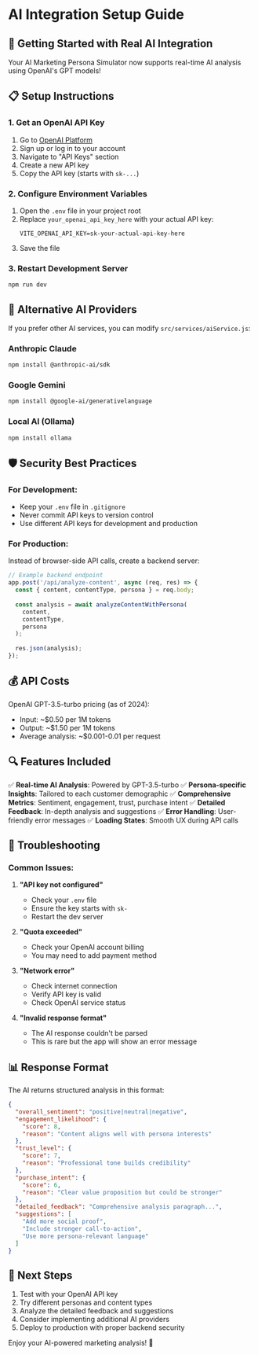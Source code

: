 # AI Integration Setup Guide

## 🚀 Getting Started with Real AI Integration

Your AI Marketing Persona Simulator now supports real-time AI analysis using OpenAI's GPT models!

## 📋 Setup Instructions

### 1. Get an OpenAI API Key
1. Go to [OpenAI Platform](https://platform.openai.com/)
2. Sign up or log in to your account
3. Navigate to "API Keys" section
4. Create a new API key
5. Copy the API key (starts with `sk-...`)

### 2. Configure Environment Variables
1. Open the `.env` file in your project root
2. Replace `your_openai_api_key_here` with your actual API key:
   ```
   VITE_OPENAI_API_KEY=sk-your-actual-api-key-here
   ```
3. Save the file

### 3. Restart Development Server
```bash
npm run dev
```

## 🔧 Alternative AI Providers

If you prefer other AI services, you can modify `src/services/aiService.js`:

### Anthropic Claude
```bash
npm install @anthropic-ai/sdk
```

### Google Gemini
```bash
npm install @google-ai/generativelanguage
```

### Local AI (Ollama)
```bash
npm install ollama
```

## 🛡️ Security Best Practices

### For Development:
- Keep your `.env` file in `.gitignore`
- Never commit API keys to version control
- Use different API keys for development and production

### For Production:
Instead of browser-side API calls, create a backend server:

```javascript
// Example backend endpoint
app.post('/api/analyze-content', async (req, res) => {
  const { content, contentType, persona } = req.body;
  
  const analysis = await analyzeContentWithPersona(
    content, 
    contentType, 
    persona
  );
  
  res.json(analysis);
});
```

## 💰 API Costs

OpenAI GPT-3.5-turbo pricing (as of 2024):
- Input: ~$0.50 per 1M tokens
- Output: ~$1.50 per 1M tokens
- Average analysis: ~$0.001-0.01 per request

## 🔍 Features Included

✅ **Real-time AI Analysis**: Powered by GPT-3.5-turbo
✅ **Persona-specific Insights**: Tailored to each customer demographic
✅ **Comprehensive Metrics**: Sentiment, engagement, trust, purchase intent
✅ **Detailed Feedback**: In-depth analysis and suggestions
✅ **Error Handling**: User-friendly error messages
✅ **Loading States**: Smooth UX during API calls

## 🐛 Troubleshooting

### Common Issues:

1. **"API key not configured"**
   - Check your `.env` file
   - Ensure the key starts with `sk-`
   - Restart the dev server

2. **"Quota exceeded"**
   - Check your OpenAI account billing
   - You may need to add payment method

3. **"Network error"**
   - Check internet connection
   - Verify API key is valid
   - Check OpenAI service status

4. **"Invalid response format"**
   - The AI response couldn't be parsed
   - This is rare but the app will show an error message

## 📊 Response Format

The AI returns structured analysis in this format:
```json
{
  "overall_sentiment": "positive|neutral|negative",
  "engagement_likelihood": {
    "score": 8,
    "reason": "Content aligns well with persona interests"
  },
  "trust_level": {
    "score": 7,
    "reason": "Professional tone builds credibility"
  },
  "purchase_intent": {
    "score": 6,
    "reason": "Clear value proposition but could be stronger"
  },
  "detailed_feedback": "Comprehensive analysis paragraph...",
  "suggestions": [
    "Add more social proof",
    "Include stronger call-to-action",
    "Use more persona-relevant language"
  ]
}
```

## 🎯 Next Steps

1. Test with your OpenAI API key
2. Try different personas and content types
3. Analyze the detailed feedback and suggestions
4. Consider implementing additional AI providers
5. Deploy to production with proper backend security

Enjoy your AI-powered marketing analysis! 🚀
